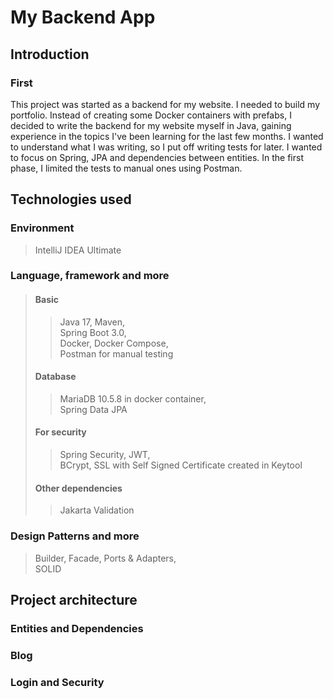 # My Backend App

## Introduction
### First
This project was started as a backend for my website.
I needed to build my portfolio.
Instead of creating some Docker containers with prefabs, I decided to write the backend for my website myself in Java, gaining experience in the topics I've been learning for the last few months.
I wanted to understand what I was writing, so I put off writing tests for later. I wanted to focus on Spring, JPA and dependencies between entities. In the first phase, I limited the tests to manual ones using Postman.

## Technologies used

### Environment
>IntelliJ IDEA Ultimate
### Language, framework and more
>#### Basic
>>Java 17, Maven, <br>
>>Spring Boot 3.0, <br>
>>Docker, Docker Compose, <br> 
>>Postman for manual testing 
>#### Database
>>MariaDB 10.5.8 in docker container, <br> 
>>Spring Data JPA
>#### For security
>>Spring Security, JWT,<br>
>>BCrypt, 
>>SSL with Self Signed Certificate created in Keytool
>#### Other dependencies 
>>Jakarta Validation 
### Design Patterns and more
>Builder, Facade, Ports & Adapters, <br> 
>SOLID

## Project architecture

### Entities and Dependencies

### Blog

### Login and Security
